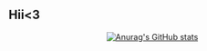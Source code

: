 ## Hii<3

<!--
**Cybercatmi/Cybercatmi** is a ✨ _special_ ✨ repository because its `README.md` (this file) appears on your GitHub profile.

Here are some ideas to get you started:

- 🔭 I’m currently working on nothing
- 🌱 I’m currently learning ...
- 👯 I’m looking to collaborate on ...
- 🤔 I’m looking for help with ...
- 💬 Ask me about ...
- 📫 How to reach me: ...
- 😄 Pronouns: ...
- ⚡ Fun fact: ...
-->


<div align="center">
  <a href="https://readme-cybercatmis-projects.vercel.app/">
    <img src="https://github-readme-stats.vercel.app/api?username=Cybercatmi&theme=synthwave" alt="Anurag's GitHub stats">
  </a>
</div>


<!--
## 🌐 ¡Add me!
- [LinkedIn](https://www.linkedin.com/in/tuUsuario)
-->